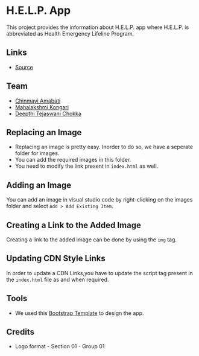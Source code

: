 # H.E.L.P. App
This project provides the information about H.E.L.P. app where H.E.L.P. is abbreviated as Health Emergency Lifeline Program.

## Links
- [Source](https://github.com/Chinmayi98/help-app)

## Team
- [Chinmayi Amabati](https://github.com/Chinmayi98)
- [Mahalakshmi Kongari](https://github.com/MAHALAKSHMIKONGARI)
- [Deepthi Tejaswani Chokka](https://github.com/Deepthi1003)

## Replacing an Image
- Replacing an image is pretty easy. Inorder to do so, we have a seperate folder for images. 
- You can add the required images in this folder.
- You need to modify the link present in ```index.html``` as well.

## Adding an Image 
You can add an image in visual studio code by right-clicking on the images folder and select ```Add > Add Existing Item```.

## Creating a Link to the Added Image
Creating a link to the added image can be done by using the ```img``` tag.

## Updating CDN Style Links
In order to update a CDN Links,you have to update the script tag present in the ```index.html``` file as and when required.

## Tools
- We used this [Bootstrap Template](https://startbootstrap.com/themes/freelancer/) to design the app.

## Credits
- Logo format - Section 01 - Group 01


